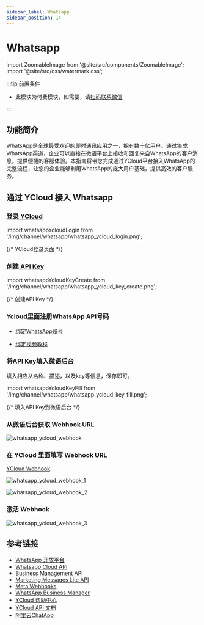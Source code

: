 ```yaml
---
sidebar_label: Whatsapp
sidebar_position: 14
---
```


# Whatsapp

import ZoomableImage from '@site/src/components/ZoomableImage';
import '@site/src/css/watermark.css';

:::tip 前置条件

- 此模块为付费模块，如需要，请[扫码联系微信](/img/wechat.png)

:::

## 功能简介

WhatsApp是全球最受欢迎的即时通讯应用之一，拥有数十亿用户。通过集成WhatsApp渠道，企业可以直接在微语平台上接收和回复来自WhatsApp的客户消息，提供便捷的客服体验。本指南将带您完成通过YCloud平台接入WhatsApp的完整流程，让您的企业能够利用WhatsApp的庞大用户基础，提供高效的客户服务。

## 通过 YCloud 接入 Whatsapp

### [登录 YCloud](https://www.ycloud.com/console/#/entry/login)

import whatsappYcloudLogin from '/img/channel/whatsapp/whatsapp_ycloud_login.png';

{/* YCloud登录页面 */}
<ZoomableImage src={whatsappYcloudLogin} alt="YCloud登录页面" />

### [创建 API Key](https://www.ycloud.com/console/#/app/developers/apikey)

import whatsappYcloudKeyCreate from '/img/channel/whatsapp/whatsapp_ycloud_key_create.png';

{/* 创建API Key */}
<ZoomableImage src={whatsappYcloudKeyCreate} alt="创建API Key" />

### Ycloud里面注册WhatsApp API号码

- [绑定WhatsApp账号](https://www.ycloud.com/console/#/app/whatsApp/getStarted)

- [绑定视频教程](https://www.bilibili.com/video/BV1Aa4y1g7di/)

### 将API Key填入微语后台

填入相应从名称、描述，以及key等信息，保存即可。

import whatsappYcloudKeyFill from '/img/channel/whatsapp/whatsapp_ycloud_key_fill.png';

{/* 填入API Key到微语后台 */}
<ZoomableImage src={whatsappYcloudKeyFill} alt="填入API Key到微语后台" />

### 从微语后台获取 Webhook URL

![whatsapp_ycloud_webhook](/img/channel/whatsapp/whatsapp_ycloud_webhook.png)

### 在 YCloud 里面填写 Webhook URL

[YCloud Webhook](https://www.ycloud.com/console/#/app/developers/webhook)

![whatsapp_ycloud_webhook_1](/img/channel/whatsapp/whatsapp_ycloud_webhook_1.png)

![whatsapp_ycloud_webhook_2](/img/channel/whatsapp/whatsapp_ycloud_webhook_2.png)

### 激活 Webhook

![whatsapp_ycloud_webhook_3](/img/channel/whatsapp/whatsapp_ycloud_webhook_3.png)

## 参考链接

- [WhatsApp 开放平台](https://developers.facebook.com/docs/whatsapp/)
- [Whatsapp Cloud API](https://developers.facebook.com/docs/whatsapp/cloud-api)
- [Business Management API](https://developers.facebook.com/docs/whatsapp/business-management-api)
- [Marketing Messages Lite API](https://developers.facebook.com/docs/whatsapp/marketing-messages-lite-api/)
- [Meta Webhooks](https://developers.facebook.com/docs/graph-api/webhooks)
- [WhatsApp Business Manager](https://business.facebook.com/)
- [YCloud 帮助中心](https://helpdocs.ycloud.com/help-center/zh)
- [YCloud API 文档](https://docs.ycloud.com/reference/introduction)
- [阿里云ChatApp](https://chatapp.console.aliyun.com/Overview)
